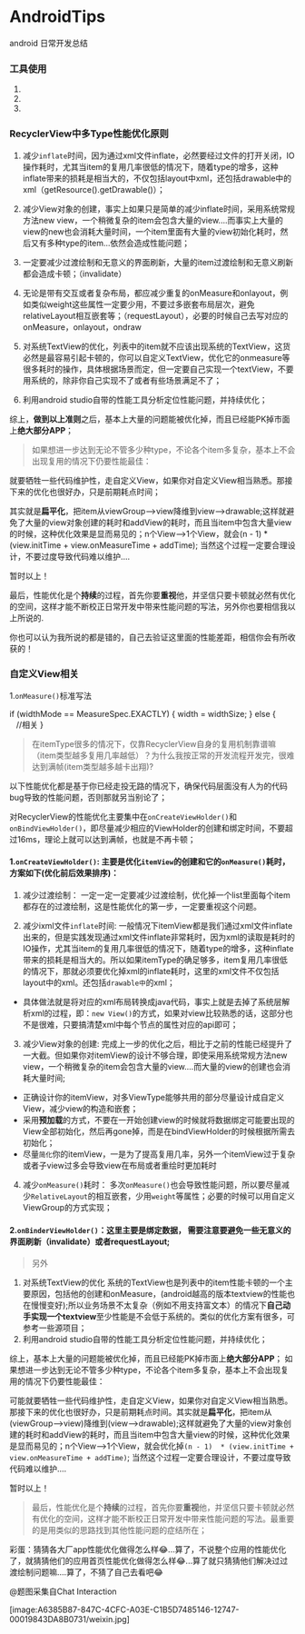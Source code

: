 # AndroidTips
android 日常开发总结

### 工具使用

1. 

2. 

3.



### RecyclerView中多Type性能优化原则  

1. 减少`inflate`时间，因为通过xml文件inflate，必然要经过文件的打开关闭，IO操作耗时，尤其当item的复用几率很低的情况下，随着type的增多，这种inflate带来的损耗是相当大的，不仅包括layout中xml，还包括drawable中的xml（getResource().getDrawable()）；

2. 减少View对象的创建，事实上如果只是简单的减少inflate时间，采用系统常规方法new view，一个稍微复杂的item会包含大量的view....而事实上大量的view的new也会消耗大量时间，一个item里面有大量的view初始化耗时，然后又有多种type的item...依然会造成性能问题；

3. 一定要减少过渡绘制和无意义的界面刷新，大量的item过渡绘制和无意义刷新都会造成卡顿；（invalidate）

4. 无论是带有交互或者复杂布局，都应减少重复的onMeasure和onlayout，例如类似weight这些属性一定要少用，不要过多嵌套布局层次，避免relativeLayout相互嵌套等；（requestLayout），必要的时候自己去写对应的onMeasure，onlayout，ondraw

5. 对系统TextView的优化，列表中的item就不应该出现系统的TextView，这货必然是最容易引起卡顿的，你可以自定义TextView，优化它的onmeasure等很多耗时的操作，具体根据场景而定，但一定要自己实现一个textView，不要用系统的，除非你自己实现不了或者有些场景满足不了；

6. 利用android studio自带的性能工具分析定位性能问题，并持续优化；

综上，**做到以上准则**之后，基本上大量的问题能被优化掉，而且已经能PK掉市面上**绝大部分APP**；

> 如果想进一步达到无论不管多少种type，不论各个item多复杂，基本上不会出现复用的情况下仍要性能最佳：

就要牺牲一些代码维护性，走自定义View，如果你对自定义View相当熟悉。那接下来的优化也很好办，只是前期耗点时间；

其实就是**扁平化**，把item从viewGroup—>view降维到view—->drawable;这样就避免了大量的view对象创建的耗时和addView的耗时，而且当item中包含大量view的时候，这种优化效果是显而易见的；n个View—>1个View，就会(n - 1)  * (view.initTime + view.onMeasureTime + addTime); 当然这个过程一定要合理设计，不要过度导致代码难以维护....

暂时以上！

最后，性能优化是个**持续**的过程，首先你要**重视**他，并坚信只要卡顿就必然有优化的空间，这样才能不断校正日常开发中带来性能问题的写法，另外你也要相信我以上所说的.

你也可以认为我所说的都是错的，自己去验证这里面的性能差距，相信你会有所收获的！


### 自定义View相关

1.`onMeasure()`标准写法

if (widthMode == MeasureSpec.EXACTLY) {
            width = widthSize;
        } else {
            //相关
            }


> 在itemType很多的情况下，仅靠RecyclerView自身的复用机制靠谱嘛（item类型越多复用几率越低）？为什么我按正常的开发流程开发完，很难达到满帧(item类型越多越卡出翔)?

以下性能优化都是基于你已经走投无路的情况下，确保代码层面没有人为的代码bug导致的性能问题，否则那就另当别论了；

对RecyclerView的性能优化主要集中在`onCreateViewHolder()`和`onBindViewHolder()`，即尽量减少相应的ViewHolder的创建和绑定时间，不要超过16ms，理论上就可以达到满帧，也就是不再卡顿；


#### 1.`onCreateViewHolder()`: 主要是优化`itemView`的创建和它的`onMeasure()`耗时，方案如下(优化前后效果排序)：

1. 减少过渡绘制：
一定一定一定要减少过渡绘制，优化掉一个list里面每个item都存在的过渡绘制，这是性能优化的第一步，一定要重视这个问题。

2. 减少ixml文件`inflate`时间:
一般情况下itemView都是我们通过xml文件inflate出来的，但是实践发现通过xml文件inflate非常耗时，因为xml的读取是耗时的IO操作，尤其当item的复用几率很低的情况下，随着type的增多，这种inflate带来的损耗是相当大的。所以如果itemType的确足够多，item复用几率很低的情况下，那就必须要优化掉xml的inflate耗时，这里的xml文件不仅包括layout中的xml。还包括`drawable中`的xml；
  - 具体做法就是将对应的xml布局转换成java代码，事实上就是去掉了系统层解析xml的过程，即：`new View()`的方式，如果对view比较熟悉的话，这部分也不是很难，只要搞清楚xml中每个节点的属性对应的api即可；

3. 减少View对象的创建:
完成上一步的优化之后，相比于之前的性能已经提升了一大截。但如果你对itemView的设计不够合理，即使采用系统常规方法new view，一个稍微复杂的item会包含大量的view....而大量的view的创建也会消耗大量时间;
  - 正确设计你的itemView，对多ViewType能够共用的部分尽量设计成自定义View，减少view的构造和嵌套；
  - 采用**预加载**的方式，不要在一开始创建view的时候就将数据绑定可能要出现的View全部初始化，然后再gone掉，而是在bindViewHolder的时候根据所需去初始化；
  - 尽量`简化`你的itemView，一是为了提高复用几率，另外一个itemView过于复杂或者子view过多会导致view在布局或者重绘时更加耗时

4. 减少`onMeasure()`耗时：
多次`onMeasure()`也会导致性能问题，所以要尽量减少`RelativeLayout`的相互嵌套，少用`weight`等属性；必要的时候可以用自定义ViewGroup的方式实现；


####  2.`onBinderViewHolder()`：这里主要是绑定数据， 需要注意要避免一些无意义的界面刷新（invalidate）或者requestLayout;

> 另外
1. 对系统TextView的优化
系统的TextView也是列表中的item性能卡顿的一个主要原因，包括他的创建和onMeasure，(android越高的版本textview的性能也在慢慢变好);所以业务场景不太复杂（例如不用支持富文本）的情况下**自己动手实现一个textview**至少性能是不会低于系统的。类似的优化方案有很多，可参考一些源项目；
2. 利用android studio自带的性能工具分析定位性能问题，并持续优化；


综上，基本上大量的问题能被优化掉，而且已经能PK掉市面上**绝大部分APP**； 如果想进一步达到无论不管多少种type，不论各个item多复杂，基本上不会出现复用的情况下仍要性能最佳：

可能就要牺牲一些代码维护性，走自定义View，如果你对自定义View相当熟悉。那接下来的优化也很好办，只是前期耗点时间。其实就是**扁平化**，把item从(viewGroup—>view)降维到(view—->drawable);这样就避免了大量的view对象创建的耗时和addView的耗时，而且当item中包含大量view的时候，这种优化效果是显而易见的；n个View—>1个View，就会优化掉`(n - 1)  * (view.initTime + view.onMeasureTime + addTime)`; 当然这个过程一定要合理设计，不要过度导致代码难以维护....

暂时以上！

> 最后，性能优化是个**持续**的过程，首先你要**重视**他，并坚信只要卡顿就必然有优化的空间，这样才能不断校正日常开发中带来性能问题的写法。最重要的是用类似的思路找到其他性能问题的症结所在；

彩蛋：猜猜各大厂app性能优化做得怎么样😂...算了，不说整个应用的性能优化了，就猜猜他们的应用首页性能优化做得怎么样😂...算了就只猜猜他们解决过过渡绘制问题嘛....算了，不猜了自己去看吧😂

@题图采集自Chat Interaction

[image:A6385B87-847C-4CFC-A03E-C1B5D7485146-12747-00019843DA8B0731/weixin.jpg]


